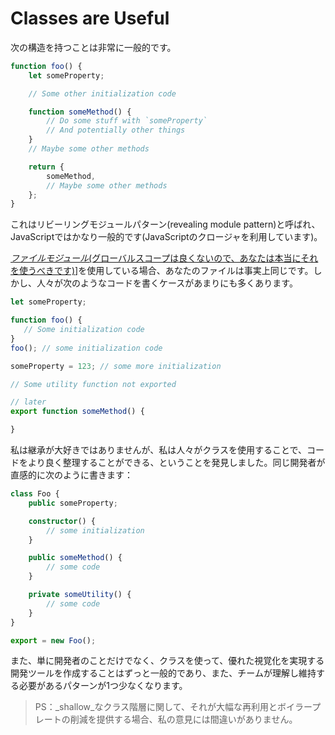 # Classes are Useful

次の構造を持つことは非常に一般的です。

```typescript
function foo() {
    let someProperty;

    // Some other initialization code

    function someMethod() {
        // Do some stuff with `someProperty`
        // And potentially other things
    }
    // Maybe some other methods

    return {
        someMethod,
        // Maybe some other methods
    };
}
```

これはリビーリングモジュールパターン\(revealing module pattern\)と呼ばれ、JavaScriptではかなり一般的です\(JavaScriptのクロージャを利用しています\)。

[_ファイルモジュール_\(グローバルスコープは良くないので、あなたは本当にそれを使うべきです\)\]](../project/modules/)を使用している場合、あなたのファイルは事実上同じです。しかし、人々が次のようなコードを書くケースがあまりにも多くあります。

```typescript
let someProperty;

function foo() {
   // Some initialization code
}
foo(); // some initialization code

someProperty = 123; // some more initialization

// Some utility function not exported

// later
export function someMethod() {

}
```

私は継承が大好きではありませんが、私は人々がクラスを使用することで、コードをより良く整理することができる、ということを発見しました。同じ開発者が直感的に次のように書きます：

```typescript
class Foo {
    public someProperty;

    constructor() {
        // some initialization
    }

    public someMethod() {
        // some code
    }

    private someUtility() {
        // some code
    }
}

export = new Foo();
```

また、単に開発者のことだけでなく、クラスを使って、優れた視覚化を実現する開発ツールを作成することはずっと一般的であり、また、チームが理解し維持する必要があるパターンが1つ少なくなります。

> PS：_shallow_なクラス階層に関して、それが大幅な再利用とボイラープレートの削減を提供する場合、私の意見には間違いがありません。

